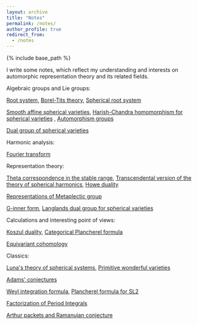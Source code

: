 ```yaml
---
layout: archive
title: "Notes"
permalink: /notes/
author_profile: true
redirect_from:
  - /notes
---
```


{% include base_path %}

I write some notes, which reflect my understanding and interests on automorphic representation theory and its related fields. 

Algebraic groups and Lie groups:

[Root system](https://glucklichrui.github.io/files/Root_system.pdf), [Borel-Tits theory](https://glucklichrui.github.io/files/Borel_Tits_theory.pdf), [Spherical root system](https://glucklichrui.github.io/files/Spherical_root_system.pdf)


[Smooth affine spherical varieties](https://glucklichrui.github.io/files/smooth_affine.pdf), [Harish-Chandra homomorphism for spherical varieties](https://glucklichrui.github.io/files/Harish_Chandra_homomorphism.pdf) , [Automorphism groups](https://glucklichrui.github.io/files/Automorphism_groups.pdf)


[Dual group of spherical varieties](https://glucklichrui.github.io/files/Dual_group.pdf)


Harmonic analysis: 

[Fourier transform](https://glucklichrui.github.io/files/Fourier_transform.pdf)


Representation theory:

[Theta correspondence in the stable range](https://glucklichrui.github.io/files/Theta_stable.pdf), [Transcendental version of the theory of spherical harmonics](https://glucklichrui.github.io/files/spherical_harmonics.pdf), [Howe duality](https://glucklichrui.github.io/files/Howe_duality.pdf)


[Representations of Metaplectic group](https://glucklichrui.github.io/files/Metaplectic_group.pdf)


[G-inner form](https://glucklichrui.github.io/files/Geometric_cocycle.pdf), [Langlands dual group for spherical varieties](https://glucklichrui.github.io/files/Dual_group.pdf)


Calculations and interesting point of views:   

[Koszul duality](https://glucklichrui.github.io/files/Koszul_duality.pdf), [Categorical Plancherel formula](https://glucklichrui.github.io/files/Categorical_Plancherel_formula.pdf)


[Equivariant cohomology](https://glucklichrui.github.io/files/Equivariant_cohomology.pdf)


Classics: 

[Luna's theory of spherical systems](https://glucklichrui.github.io/files/Spherical_system.pdf), [Primitive wonderful varieties](https://glucklichrui.github.io/files/Primitive_wonderful_varieties.pdf)


[Adams' conjectures](https://glucklichrui.github.io/files/dual_pairs.pdf)


[Weyl integration formula](https://glucklichrui.github.io/files/Weyl_integration_formula.pdf), [Plancherel formula for SL2](https://glucklichrui.github.io/files/Plancherel_formula.pdf)


[Factorization of Period Integrals](https://glucklichrui.github.io/files/Factorization.pdf) 


[Arthur packets and Ramanujan conjecture](https://glucklichrui.github.io/files/Shahidi.pdf)  






